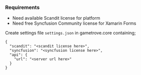 ﻿### Requirements

- Need available Scandit license for platform
- Need free Syncfusion Community license for Xamarin Forms

Create settings file ```settings.json``` in gametrove.core containing;

```
{
  "scandit": "<scandit license here>",
  "syncfusion": "<syncfusion license here>",
  "api": {
    "url": "<server url here>"
  }
}
```